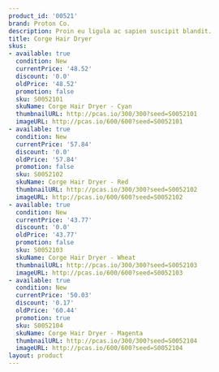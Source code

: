 ```yaml
---
product_id: '00521'
brand: Proton Co.
description: Proin eu ligula ac sapien suscipit blandit.
title: Corge Hair Dryer
skus:
- available: true
  condition: New
  currentPrice: '48.52'
  discount: '0.0'
  oldPrice: '48.52'
  promotion: false
  sku: S0052101
  skuName: Corge Hair Dryer - Cyan
  thumbnailURL: http://pcas.io/300/300?seed=S0052101
  imageURL: http://pcas.io/600/600?seed=S0052101
- available: true
  condition: New
  currentPrice: '57.84'
  discount: '0.0'
  oldPrice: '57.84'
  promotion: false
  sku: S0052102
  skuName: Corge Hair Dryer - Red
  thumbnailURL: http://pcas.io/300/300?seed=S0052102
  imageURL: http://pcas.io/600/600?seed=S0052102
- available: true
  condition: New
  currentPrice: '43.77'
  discount: '0.0'
  oldPrice: '43.77'
  promotion: false
  sku: S0052103
  skuName: Corge Hair Dryer - Wheat
  thumbnailURL: http://pcas.io/300/300?seed=S0052103
  imageURL: http://pcas.io/600/600?seed=S0052103
- available: true
  condition: New
  currentPrice: '50.03'
  discount: '0.17'
  oldPrice: '60.44'
  promotion: true
  sku: S0052104
  skuName: Corge Hair Dryer - Magenta
  thumbnailURL: http://pcas.io/300/300?seed=S0052104
  imageURL: http://pcas.io/600/600?seed=S0052104
layout: product
---
```

